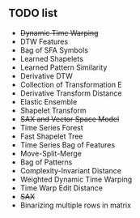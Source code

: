 ## TODO list

* ~~Dynamic Time Warping~~
* DTW Features
* Bag of SFA Symbols
* Learned Shapelets
* Learned Pattern Similarity
* Derivative DTW
* Collection of Transformation E
* Derivative Transform Distance
* Elastic Ensemble
* Shapelet Transform
* ~~SAX and Vector Space Model~~
* Time Series Forest
* Fast Shapelet Tree
* Time Series Bag of Features
* Move-Split-Merge
* Bag of Patterns
* Complexity-Invariant Distance
* Weighted Dynamic Time Warping
* Time Warp Edit Distance
* ~~SAX~~
* Binarizing multiple rows in matrix
